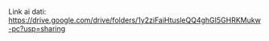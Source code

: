 Link ai dati: https://drive.google.com/drive/folders/1y2ziFaiHtusleQQ4ghGI5GHRKMukw-pc?usp=sharing


